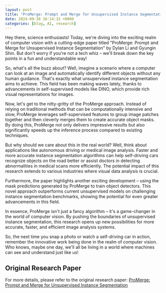 ```yaml
---
layout: post
title: "ProMerge: Prompt and Merge for Unsupervised Instance Segmentation"
date: 2024-09-30 16:14:32 +0000
categories: [blog, AI, research]
---
```

Hey there, science enthusiasts! Today, we're diving into the exciting realm of computer vision with a cutting-edge paper titled "ProMerge: Prompt and Merge for Unsupervised Instance Segmentation" by Dylan Li and Gyungin Shin. But don't worry if you're not a tech whiz – we'll break down the key points in a fun and understandable way!

So, what's all the buzz about? Well, imagine a scenario where a computer can look at an image and automatically identify different objects without any human guidance. That's exactly what unsupervised instance segmentation aims to achieve. This field has been making waves lately, thanks to advancements in self-supervised models like DINO, which provide rich visual representations for images.

Now, let's get to the nitty-gritty of the ProMerge approach. Instead of relying on traditional methods that can be computationally intensive and slow, ProMerge leverages self-supervised features to group image patches together and then cleverly merges them to create accurate object masks. By doing this, ProMerge not only delivers impressive results but also significantly speeds up the inference process compared to existing techniques.

But why should we care about this in the real world? Well, think about applications like autonomous driving or medical image analysis. Faster and more accurate instance segmentation algorithms can help self-driving cars recognize objects on the road better or assist doctors in detecting abnormalities in medical scans more efficiently. The potential impact of this research extends to various industries where visual data analysis is crucial.

Furthermore, the paper highlights another exciting development – using the mask predictions generated by ProMerge to train object detectors. This novel approach outperforms current unsupervised models on challenging instance segmentation benchmarks, showing the potential for even greater advancements in this field.

In essence, ProMerge isn't just a fancy algorithm – it's a game-changer in the world of computer vision. By pushing the boundaries of unsupervised instance segmentation, this research opens up new possibilities for more accurate, faster, and efficient image analysis systems.

So, the next time you snap a photo or watch a self-driving car in action, remember the innovative work being done in the realm of computer vision. Who knows, maybe one day, we'll all be living in a world where machines can see and understand just like us!

## Original Research Paper
For more details, please refer to the original research paper:
[ProMerge: Prompt and Merge for Unsupervised Instance Segmentation](http://arxiv.org/abs/2409.18961v1)
